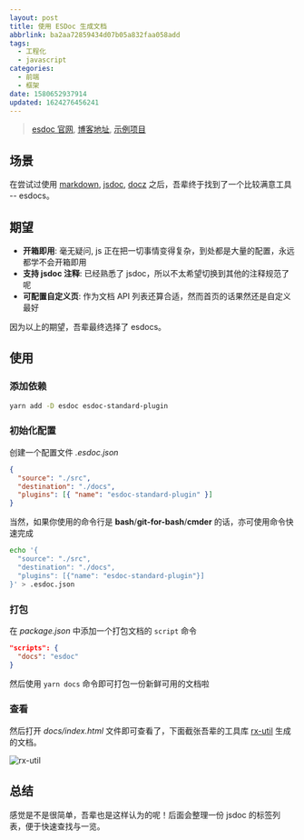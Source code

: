 ```yaml
---
layout: post
title: 使用 ESDoc 生成文档
abbrlink: ba2aa72859434d07b05a832faa058add
tags:
  - 工程化
  - javascript
categories:
  - 前端
  - 框架
date: 1580652937914
updated: 1624276456241
---
```


> [esdoc 官网](https://esdoc.org/), [博客地址](:/content/:/ba2aa72859434d07b05a832faa058add), [示例项目](https://github.com/rxliuli/esdocs-example)

## 场景

在尝试过使用 [markdown](https://md.rxliuli.com/), [jsdoc](http://usejsdoc.org/), [docz](https://www.docz.site/) 之后，吾辈终于找到了一个比较满意工具 -- esdocs。

## 期望

*   **开箱即用**: 毫无疑问, js 正在把一切事情变得复杂，到处都是大量的配置，永远都学不会开箱即用
*   **支持 jsdoc 注释**: 已经熟悉了 jsdoc，所以不太希望切换到其他的注释规范了呢
*   **可配置自定义页**: 作为文档 API 列表还算合适，然而首页的话果然还是自定义最好

因为以上的期望，吾辈最终选择了 esdocs。

## 使用

### 添加依赖

```sh
yarn add -D esdoc esdoc-standard-plugin
```

### 初始化配置

创建一个配置文件 *.esdoc.json*

```json
{
  "source": "./src",
  "destination": "./docs",
  "plugins": [{ "name": "esdoc-standard-plugin" }]
}
```

当然，如果你使用的命令行是 **bash**/**git-for-bash**/**cmder** 的话，亦可使用命令快速完成

```sh
echo '{
  "source": "./src",
  "destination": "./docs",
  "plugins": [{"name": "esdoc-standard-plugin"}]
}' > .esdoc.json
```

### 打包

在 *package.json* 中添加一个打包文档的 `script` 命令

```json
"scripts": {
  "docs": "esdoc"
}
```

然后使用 `yarn docs` 命令即可打包一份新鲜可用的文档啦

### 查看

然后打开 *docs/index.html* 文件即可查看了，下面截张吾辈的工具库 [rx-util](https://rx-util.rxliuli.com/) 生成的文档。

![rx-util](https://cdn.jsdelivr.net/gh/rxliuli/img-bed/20190331002416.png)

## 总结

感觉是不是很简单，吾辈也是这样认为的呢！后面会整理一份 jsdoc 的标签列表，便于快速查找与一览。
